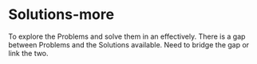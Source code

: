 # Solutions-more
To explore the Problems and solve them in an effectively.
There is a gap between Problems and the Solutions available.
Need to bridge the gap or link the two.

